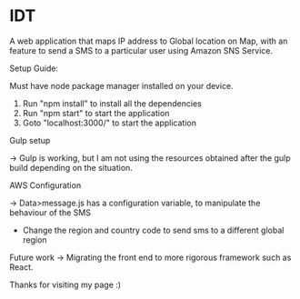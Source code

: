 # IDT
A web application that maps IP address to Global location on Map, with an feature to send a SMS to a particular user using Amazon SNS Service.

Setup Guide:

Must have node package manager installed on your device.

1) Run "npm install" to install all the dependencies
2) Run "npm start" to start the application
3) Goto "localhost:3000/" to start the application

Gulp setup

-> Gulp is working, but I am not using the resources obtained after the gulp build depending on the situation.

AWS Configuration

-> Data>message.js has a configuration variable, to manipulate the behaviour of the SMS
- Change the region and country code to send sms to a different global region

Future work
-> Migrating the front end to more rigorous framework such as React. 

Thanks for visiting my page :)
